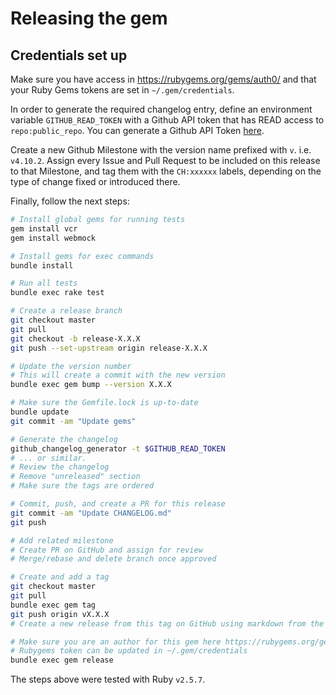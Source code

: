 # Releasing the gem

## Credentials set up

Make sure you have access in https://rubygems.org/gems/auth0/ and that your Ruby Gems tokens are set in `~/.gem/credentials`. 

In order to generate the required changelog entry, define an environment variable `GITHUB_READ_TOKEN` with a Github API token that has READ access to `repo:public_repo`. You can generate a Github API Token [here](https://github.com/settings/tokens/new?description=GitHub%20Changelog%20Generator%20token).

Create a new Github Milestone with the version name prefixed with `v`. i.e. `v4.10.2`. Assign every Issue and Pull Request to be included on this release to that Milestone, and tag them with the `CH:xxxxxx` labels, depending on the type of change fixed or introduced there.

Finally, follow the next steps:

```bash
# Install global gems for running tests
gem install vcr
gem install webmock

# Install gems for exec commands
bundle install

# Run all tests
bundle exec rake test

# Create a release branch
git checkout master
git pull
git checkout -b release-X.X.X
git push --set-upstream origin release-X.X.X

# Update the version number
# This will create a commit with the new version
bundle exec gem bump --version X.X.X

# Make sure the Gemfile.lock is up-to-date
bundle update
git commit -am "Update gems"

# Generate the changelog
github_changelog_generator -t $GITHUB_READ_TOKEN
# ... or similar.
# Review the changelog
# Remove "unreleased" section
# Make sure the tags are ordered

# Commit, push, and create a PR for this release
git commit -am "Update CHANGELOG.md"
git push

# Add related milestone
# Create PR on GitHub and assign for review
# Merge/rebase and delete branch once approved

# Create and add a tag
git checkout master
git pull
bundle exec gem tag
git push origin vX.X.X
# Create a new release from this tag on GitHub using markdown from the changelog

# Make sure you are an author for this gem here https://rubygems.org/gems/auth0/
# Rubygems token can be updated in ~/.gem/credentials
bundle exec gem release
```

The steps above were tested with Ruby `v2.5.7`.